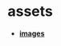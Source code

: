 <!-- generated by markdown-notes-tree -->

# assets

<!-- optional markdown-notes-tree directory description starts here -->

<!-- optional markdown-notes-tree directory description ends here -->

- [**images**](images)
